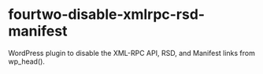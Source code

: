 # fourtwo-disable-xmlrpc-rsd-manifest
WordPress plugin to disable the XML-RPC API, RSD, and Manifest links from wp_head().
